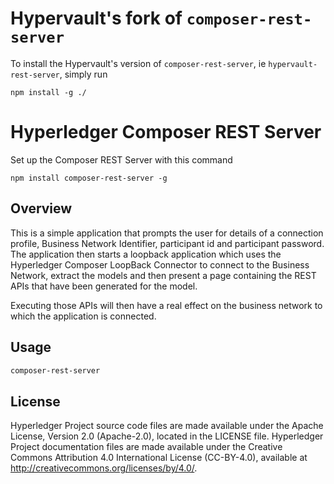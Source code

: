 # Hypervault's fork of `composer-rest-server`

To install the Hypervault's version of `composer-rest-server`, ie `hypervault-rest-server`, simply run 

```
npm install -g ./
```

# Hyperledger Composer REST Server

Set up the Composer REST Server with this command

```
npm install composer-rest-server -g
```

## Overview
This is a simple application that prompts the user for details of a connection profile, Business Network Identifier, participant id and participant password.  The application then starts a loopback application which uses the Hyperledger Composer LoopBack Connector to connect to the Business Network, extract the models and then present a page containing the REST APIs that have been generated for the model.

Executing those APIs will then have a real effect on the business network to which the application is connected.

## Usage

```bash  
composer-rest-server
```

## License <a name="license"></a>
Hyperledger Project source code files are made available under the Apache License, Version 2.0 (Apache-2.0), located in the LICENSE file. Hyperledger Project documentation files are made available under the Creative Commons Attribution 4.0 International License (CC-BY-4.0), available at http://creativecommons.org/licenses/by/4.0/.
